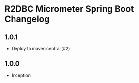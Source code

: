 R2DBC Micrometer Spring Boot Changelog
================================

1.0.1
------------------
* Deploy to maven central (#2)

1.0.0
------------------
* Inception
